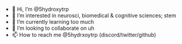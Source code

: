 - 👋 Hi, I’m @5hydroxytrp
- 👀 I’m interested in neurosci, biomedical & cognitive sciences; stem
- 🌱 I’m currently learning too much
- 💞️ I’m looking to collaborate on uh
- 📫 How to reach me @5hydrxoytrp (discord/twitter/github)

<!---
5hydroxytrp/5hydroxytrp is a ✨ special ✨ repository because its `README.md` (this file) appears on your GitHub profile.
You can click the Preview link to take a look at your changes.
--->
